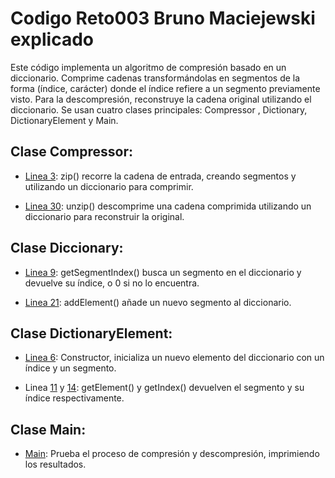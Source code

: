 # Codigo Reto003 Bruno Maciejewski explicado

Este código implementa un algoritmo de compresión basado en un diccionario. Comprime cadenas transformándolas en segmentos de la forma (índice, carácter) donde el índice refiere a un segmento previamente visto. Para la descompresión, reconstruye la cadena original utilizando el diccionario. Se usan cuatro clases principales: Compressor , Dictionary, DictionaryElement  y Main.

## Clase Compressor:
- [Linea 3](https://github.com/Bruno-MBl/24-25-EDA1/blob/94c26f93e35b949301ec59ab50be2f8ef65fc65d/entregas/brunoMaciejewski/reto-003/Compressor.java#L3): zip() recorre la cadena de entrada, creando segmentos y utilizando un diccionario para comprimir.

- [Linea 30](https://github.com/Bruno-MBl/24-25-EDA1/blob/94c26f93e35b949301ec59ab50be2f8ef65fc65d/entregas/brunoMaciejewski/reto-003/Compressor.java#L30): unzip() descomprime una cadena comprimida utilizando un diccionario para reconstruir la original.

## Clase Diccionary:
- [Linea 9](https://github.com/Bruno-MBl/24-25-EDA1/blob/94c26f93e35b949301ec59ab50be2f8ef65fc65d/entregas/brunoMaciejewski/reto-003/Dictionary.java#L9): getSegmentIndex() busca un segmento en el diccionario y devuelve su índice, o 0 si no lo encuentra.

- [Linea 21](https://github.com/Bruno-MBl/24-25-EDA1/blob/94c26f93e35b949301ec59ab50be2f8ef65fc65d/entregas/brunoMaciejewski/reto-003/Dictionary.java#L21): addElement() añade un nuevo segmento al diccionario.

## Clase DictionaryElement:
- [Linea 6](https://github.com/Bruno-MBl/24-25-EDA1/blob/94c26f93e35b949301ec59ab50be2f8ef65fc65d/entregas/brunoMaciejewski/reto-003/DictionaryElement.java#L6): Constructor, inicializa un nuevo elemento del diccionario con un índice y un segmento.

- Linea [11](https://github.com/Bruno-MBl/24-25-EDA1/blob/94c26f93e35b949301ec59ab50be2f8ef65fc65d/entregas/brunoMaciejewski/reto-003/DictionaryElement.java#L11) y [14](https://github.com/Bruno-MBl/24-25-EDA1/blob/94c26f93e35b949301ec59ab50be2f8ef65fc65d/entregas/brunoMaciejewski/reto-003/DictionaryElement.java#L14): getElement() y getIndex() devuelven el segmento y su índice respectivamente.

## Clase Main:
- [Main](https://github.com/Bruno-MBl/24-25-EDA1/blob/94c26f93e35b949301ec59ab50be2f8ef65fc65d/entregas/brunoMaciejewski/reto-003/Main.java#L1): Prueba el proceso de compresión y descompresión, imprimiendo los resultados.